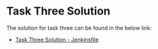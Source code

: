 # Task Three Solution
The solution for task three can be found in the below link:
- [Task Three Solution - Jenkinsfile](Jenkinsfile)